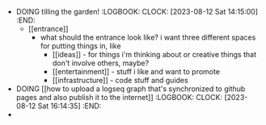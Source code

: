 - DOING tilling the garden!
  :LOGBOOK:
  CLOCK: [2023-08-12 Sat 14:15:00]
  :END:
	- [[entrance]]
		- what should the entrance look like? i want three different spaces for putting things in, like
			- [[ideas]] - for things i'm thinking about or creative things that don't involve others, maybe?
			- [[entertainment]] - stuff i like and want to promote
			- [[infrastructure]] - code stuff and guides
- DOING [[how to upload a logseq graph that's synchronized to github pages and also publish it to the internet]]
  :LOGBOOK:
  CLOCK: [2023-08-12 Sat 16:14:35]
  :END:
-